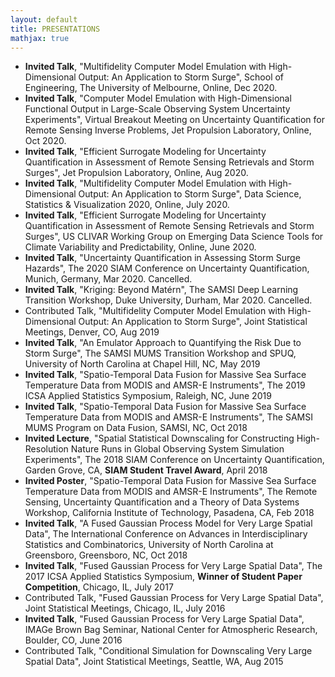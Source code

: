 ```yaml
---
layout: default
title: PRESENTATIONS
mathjax: true
---
```


<p style="line-height: 1.4em;">
<ul> 

<li> <b>Invited Talk</b>, "Multifidelity Computer Model Emulation with High-Dimensional Output: An Application to Storm Surge", School of Engineering, The University of Melbourne, Online,  Dec 2020.
</li>

<li> <b>Invited Talk</b>, "Computer Model Emulation with High-Dimensional Functional Output in Large-Scale Observing System Uncertainty Experiments", Virtual Breakout Meeting on Uncertainty Quantification for Remote Sensing Inverse Problems, Jet Propulsion Laboratory, Online, Oct 2020.
</li>

<li> <b>Invited Talk</b>, "Efficient Surrogate Modeling for Uncertainty Quantification in Assessment of Remote Sensing Retrievals and Storm Surges", Jet Propulsion Laboratory, Online, Aug 2020.
</li>

<li> <b>Invited Talk</b>, "Multifidelity Computer Model Emulation with High-Dimensional Output: An Application to Storm Surge", Data Science, Statistics & Visualization 2020, Online,  July 2020.
</li>

<li> <b>Invited Talk</b>, "Efficient Surrogate Modeling for Uncertainty Quantification in Assessment of Remote Sensing Retrievals and Storm Surges", US CLIVAR Working Group on Emerging Data Science Tools for Climate Variability and Predictability, Online, June 2020.
</li>

<li> <b>Invited Talk</b>, "Uncertainty Quantification in Assessing Storm Surge Hazards",  The 2020 SIAM Conference on Uncertainty Quantification, Munich, Germany, Mar 2020. Cancelled. </li> 

<li> <b> Invited Talk</b>, "Kriging: Beyond Matérn", The SAMSI Deep Learning Transition Workshop, Duke University, Durham, Mar 2020. Cancelled. </li> 
<!--
<li> <b> Invited Talk</b>, "Kriging: Beyond Matérn", Department of Statistics, Virginia Tech, Blacksburg, VA, Jan 2020. </li> -->
<!--
<li> <b> Invited Talk</b>, "Kriging: Beyond Matérn", Department of Statistics, University of Wisconsin-Madison, Madison, WI, Jan 2020. </li> -->
<!--
<li> <b> Invited Talk</b>, "Kriging: Beyond Matérn", School of Mathematical and Statistical Sciences, Arizona State University, AZ, Jan 2020. </li> 
-->
<li>  Contributed Talk, "Multifidelity Computer Model Emulation with High-Dimensional Output: An Application to Storm Surge", Joint Statistical Meetings, Denver, CO,  Aug 2019  </li> 
   
<li> <b>Invited Talk</b>, "An Emulator Approach to Quantifying the Risk Due to Storm Surge", The SAMSI MUMS Transition Workshop and SPUQ, University of North Carolina at Chapel Hill, NC, May 2019 </li>
  
<li> <b>Invited Talk</b>, "Spatio-Temporal Data Fusion for Massive Sea Surface Temperature Data from MODIS and AMSR-E Instruments", The 2019 ICSA Applied Statistics Symposium, Raleigh, NC, June 2019 </li>
  
<li> <b>Invited Talk</b>, "Spatio-Temporal Data Fusion for Massive Sea Surface Temperature Data from MODIS and AMSR-E Instruments", The SAMSI MUMS Program on Data Fusion, SAMSI, NC, Oct 2018 </li>

<li> <b> Invited Lecture</b>, "Spatial Statistical Downscaling for Constructing High-Resolution Nature Runs in Global Observing System Simulation Experiments", The 2018 SIAM Conference on Uncertainty Quantification, Garden Grove, CA, <b>SIAM Student Travel Award</b>, April 2018 </li>
  
<li> <b>Invited Poster</b>, "Spatio-Temporal Data Fusion for Massive Sea Surface Temperature Data from MODIS and AMSR-E Instruments", The Remote Sensing, Uncertainty Quantification and a Theory of Data Systems Workshop, California Institute of Technology, Pasadena, CA,  Feb 2018 </li>
   
<li> <b>Invited Talk</b>, "A Fused Gaussian Process Model for Very Large Spatial Data", The International Conference on Advances in Interdisciplinary Statistics and Combinatorics, University of North Carolina at Greensboro, Greensboro, NC,  Oct 2018 </li>
   
<li> <b>Invited Talk</b>, "Fused Gaussian Process for Very Large Spatial Data", The 2017 ICSA Applied Statistics Symposium, <b>Winner of Student Paper Competition</b>, Chicago, IL, July 2017 </li>
   
<li> Contributed Talk, "Fused Gaussian Process for Very Large Spatial Data", Joint Statistical Meetings, Chicago, IL, July 2016 </li>
    
<li> <b>Invited Talk</b>, "Fused Gaussian Process for Very Large Spatial Data", IMAGe Brown Bag Seminar, National Center for Atmospheric Research, Boulder, CO,  June 2016 </li>

<li> Contributed Talk, "Conditional Simulation for Downscaling Very Large Spatial Data", Joint Statistical Meetings, Seattle, WA, Aug 2015 </li> 
    
    
</ul>

</p>
